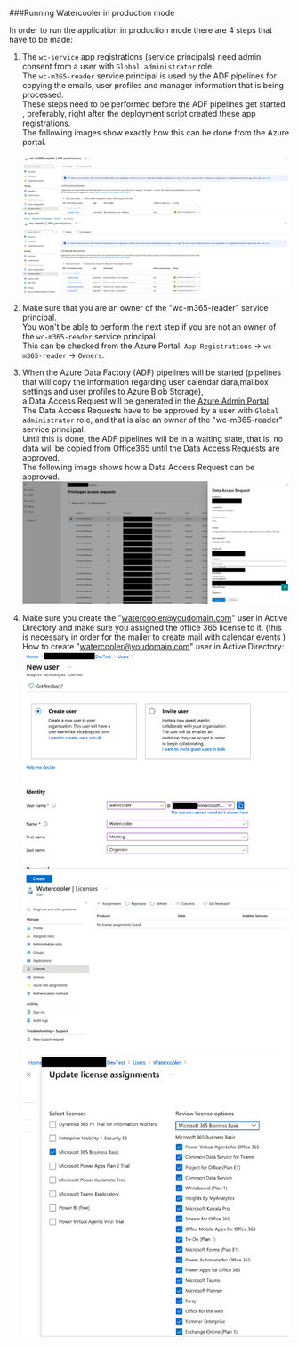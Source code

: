###Running Watercooler in production mode

In order to run the application in production mode there are 4 steps that have to be made:
1. The `wc-service` app registrations (service principals) need admin consent from a user with `Global administrator` role.  
   The `wc-m365-reader` service principal is used by the ADF pipelines for copying the emails, user profiles and manager information that is being processed.  
   These steps need to be performed before the ADF pipelines get started ,
   preferably, right after the deployment script created these app registrations.  
   The following images show exactly how this can be done from the Azure portal.

    ![Image](imgs/wc-m365-reader-permissions.png)
    ![Image](imgs/wc-service-permissions.png)

2. Make sure that you are an owner of the "wc-m365-reader" service principal.  
   You won't be able to perform the next step if you are not an owner of the `wc-m365-reader` service principal.  
   This can be checked from the Azure Portal: `App Registrations` -> `wc-m365-reader` -> `Owners`.

3. When the Azure Data Factory (ADF) pipelines  will be started (pipelines that will copy the information regarding user calendar dara,mailbox settings and  user profiles to Azure Blob Storage),  
   a Data Access Request will be generated in the [Azure Admin Portal](https://portal.office.com/adminportal/home?#/Settings/PrivilegedAccess).  
   The Data Access Requests have to be approved by a user with `Global administrator` role, and that is also an owner of the "wc-m365-reader" service principal.  
   Until this is done, the ADF pipelines will be in a waiting state, that is, no data will be copied from Office365 until the Data Access Requests are approved.  
   The following image shows how a Data Access Request can be approved.
    ![Image](imgs/data-access-request-example.png)

4. Make sure you create the "watercooler@youdomain.com" user in Active Directory and make sure
you assigned the office 365 license to it. (this is necessary in order for the mailer to create mail with calendar events )
   How to create "watercooler@youdomain.com" user in Active Directory:
   ![Create step](imgs/watercooler_create_mailsender_user.png)
   ![Watercooler licenses menu entry](imgs/watercooler_licenses.png)
   ![Watercooler license assignment](imgs/watercooler_licenses_assignment.png)